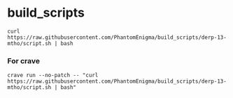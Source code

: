 # build_scripts

```
curl https://raw.githubusercontent.com/PhantomEnigma/build_scripts/derp-13-mtho/script.sh | bash
```

### For crave
```
crave run --no-patch -- "curl https://raw.githubusercontent.com/PhantomEnigma/build_scripts/derp-13-mtho/script.sh | bash"
```
